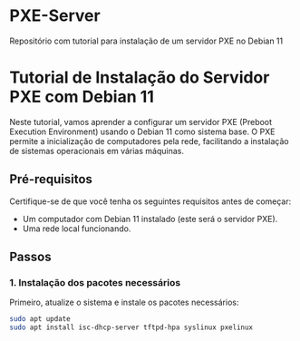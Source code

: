 # PXE-Server
Repositório com tutorial para instalação de um servidor PXE no Debian 11
# Tutorial de Instalação do Servidor PXE com Debian 11

Neste tutorial, vamos aprender a configurar um servidor PXE (Preboot Execution Environment) usando o Debian 11 como sistema base. O PXE permite a inicialização de computadores pela rede, facilitando a instalação de sistemas operacionais em várias máquinas.

## Pré-requisitos

Certifique-se de que você tenha os seguintes requisitos antes de começar:

- Um computador com Debian 11 instalado (este será o servidor PXE).
- Uma rede local funcionando.

## Passos

### 1. Instalação dos pacotes necessários

Primeiro, atualize o sistema e instale os pacotes necessários:

```bash
sudo apt update
sudo apt install isc-dhcp-server tftpd-hpa syslinux pxelinux
